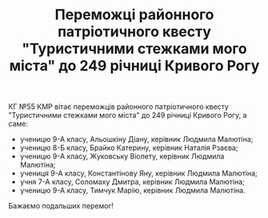 ﻿---
title: Переможці районного патріотичного квесту "Туристичними стежками мого міста" до 249 річниці Кривого Рогу
---

КГ №55 КМР вітає переможців районного патріотичного квесту "Туристичними стежками мого міста" до 249 річниці Кривого Рогу, а саме:

- ученицю 9-А класу, Альошкіну Діану, керівник Людмила Малютіна;
- ученицю 8-Б класу, Брайко Катерину, керівник Наталія Рзаєва;
- ученицю 9-А класу, Жуковську Віолету, керівник Людмила Малютіна;
- учениця 9-А класу, Константінову Яну, керівник Людмила Малютіна;
- учня 7-А класу, Соломаху Дмитра, керівник Людмила Малютіна;
- ученицю 9-А класу, Тимчук Марію, керівник Людмила Малютіна.

Бажаємо подальших перемог!

<slideshow />
